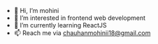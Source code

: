 - 👋 Hi, I’m mohini
- 👀 I’m interested in frontend web development
- 🌱 I’m currently learning ReactJS
- 📫 Reach me  via chauhanmohinii18@gmail.com

<!---
mohini-chauhan/mohini-chauhan is a ✨ special ✨ repository because its `README.md` (this file) appears on your GitHub profile.
You can click the Preview link to take a look at your changes.
--->

